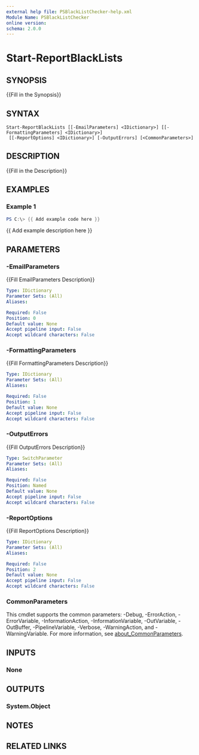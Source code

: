 ```yaml
---
external help file: PSBlackListChecker-help.xml
Module Name: PSBlackListChecker
online version:
schema: 2.0.0
---
```


# Start-ReportBlackLists

## SYNOPSIS
{{Fill in the Synopsis}}

## SYNTAX

```
Start-ReportBlackLists [[-EmailParameters] <IDictionary>] [[-FormattingParameters] <IDictionary>]
 [[-ReportOptions] <IDictionary>] [-OutputErrors] [<CommonParameters>]
```

## DESCRIPTION
{{Fill in the Description}}

## EXAMPLES

### Example 1
```powershell
PS C:\> {{ Add example code here }}
```

{{ Add example description here }}

## PARAMETERS

### -EmailParameters
{{Fill EmailParameters Description}}

```yaml
Type: IDictionary
Parameter Sets: (All)
Aliases:

Required: False
Position: 0
Default value: None
Accept pipeline input: False
Accept wildcard characters: False
```

### -FormattingParameters
{{Fill FormattingParameters Description}}

```yaml
Type: IDictionary
Parameter Sets: (All)
Aliases:

Required: False
Position: 1
Default value: None
Accept pipeline input: False
Accept wildcard characters: False
```

### -OutputErrors
{{Fill OutputErrors Description}}

```yaml
Type: SwitchParameter
Parameter Sets: (All)
Aliases:

Required: False
Position: Named
Default value: None
Accept pipeline input: False
Accept wildcard characters: False
```

### -ReportOptions
{{Fill ReportOptions Description}}

```yaml
Type: IDictionary
Parameter Sets: (All)
Aliases:

Required: False
Position: 2
Default value: None
Accept pipeline input: False
Accept wildcard characters: False
```

### CommonParameters
This cmdlet supports the common parameters: -Debug, -ErrorAction, -ErrorVariable, -InformationAction, -InformationVariable, -OutVariable, -OutBuffer, -PipelineVariable, -Verbose, -WarningAction, and -WarningVariable. For more information, see [about_CommonParameters](http://go.microsoft.com/fwlink/?LinkID=113216).

## INPUTS

### None

## OUTPUTS

### System.Object
## NOTES

## RELATED LINKS

